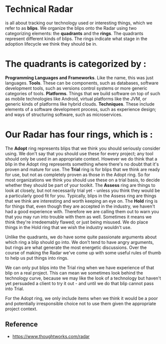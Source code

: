 # Technical Radar

is all about tracking our technology used or interesting things, which we refer to as **blips**. We organize the blips onto the Radar using two categorizing elements: the **quadrants** and the **rings**. The quadrants represent different kinds of blips. The rings indicate what stage in the adoption lifecycle we think they should be in.

# The quadrants is categorized by :

**Programming Languages and Frameworks**. Like the name, this was just languages.
**Tools**. These can be components, such as databases, software development tools, such as versions control systems or more generic categories of tools.
**Platforms**. Things that we build software on top of such as mobile technologies like Android, virtual platforms like the JVM, or generic kinds of platforms like hybrid clouds.
**Techniques**. These include elements of a software development process, such as experience design; and ways of structuring software, such as microservices.

# Our Radar has four rings, which is :

The **Adopt** ring represents blips that we think you should seriously consider using. We don't say that you should use these for every project; any tool should only be used in an appropriate context. However we do think that a blip in the Adopt ring represents something where there's no doubt that it's proven and mature for use.
The **Trial** ring is for blips that we think are ready for use, but not as completely proven as those in the Adopt ring. So for most organizations we think you should use these on a trial basis, to decide whether they should be part of your toolkit.
The **Assess** ring are things to look at closely, but not necessarily trial yet - unless you think they would be a particularly good fit for you. Typically, blips in the Assess ring are things that we think are interesting and worth keeping an eye on.
The **Hold** ring is for things that, even though they are accepted in the industry, we haven't had a good experience with. Therefore we are calling them out to warn you that you may run into trouble with them as well. Sometimes it means we think they're irredeemably flawed; or just being misused. We do place things in the Hold ring that we wish the industry wouldn't use.
 
Unlike the quadrants, we do have some quite passionate arguments about which ring a blip should go into. We don't tend to have angry arguments, but rings are what generate the most energetic discussions. Over the course of making the Radar we've come up with some useful rules of thumb to help us put things into rings.

We can only put blips into the Trial ring when we have experience of that blip on a real project. This can mean we sometimes look behind the technology curve, because we may like the look of a technology but haven't yet persuaded a client to try it out - and until we do that blip cannot pass into Trial.

For the Adopt ring, we only include items when we think it would be a poor and potentially irresponsible choice not to use them given the appropriate project context.

## Reference
* https://www.thoughtworks.com/radar

